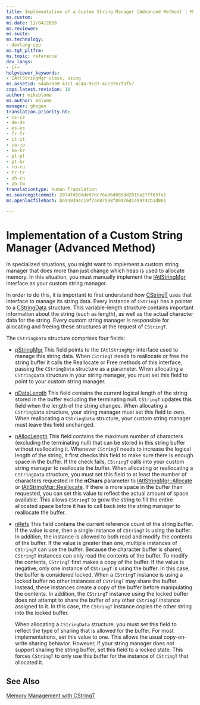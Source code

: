 ```yaml
---
title: Implementation of a Custom String Manager (Advanced Method) | Microsoft Docs
ms.custom: 
ms.date: 11/04/2016
ms.reviewer: 
ms.suite: 
ms.technology:
- devlang-cpp
ms.tgt_pltfrm: 
ms.topic: reference
dev_langs:
- C++
helpviewer_keywords:
- IAtlStringMgr class, using
ms.assetid: 64ab7da9-47c1-4c4a-9cd7-4cc37e7f3f57
caps.latest.revision: 10
author: mikeblome
ms.author: mblome
manager: ghogen
translation.priority.ht:
- cs-cz
- de-de
- es-es
- fr-fr
- it-it
- ja-jp
- ko-kr
- pl-pl
- pt-br
- ru-ru
- tr-tr
- zh-cn
- zh-tw
translationtype: Human Translation
ms.sourcegitcommit: 2074fd50dde97dc76a86d089dd2015a27ff05fe1
ms.openlocfilehash: ba9a9394c19f7ae87598f89476d149974cb1d061

---
```

# Implementation of a Custom String Manager (Advanced Method)
In specialized situations, you might want to implement a custom string manager that does more than just change which heap is used to allocate memory. In this situation, you must manually implement the [IAtlStringMgr](../atl-mfc-shared/reference/iatlstringmgr-class.md) interface as your custom string manager.  
  
 In order to do this, it is important to first understand how [CStringT](../atl-mfc-shared/reference/cstringt-class.md) uses that interface to manage its string data. Every instance of `CStringT` has a pointer to a [CStringData](../atl-mfc-shared/reference/cstringdata-class.md) structure. This variable-length structure contains important information about the string (such as length), as well as the actual character data for the string. Every custom string manager is responsible for allocating and freeing these structures at the request of `CStringT`.  
  
 The `CStringData` structure comprises four fields:  
  
-   [pStringMgr](../atl-mfc-shared/reference/cstringdata-class.md#cstringdata__pstringmgr) This field points to the `IAtlStringMgr` interface used to manage this string data. When `CStringT` needs to reallocate or free the string buffer it calls the Reallocate or Free methods of this interface, passing the `CStringData` structure as a parameter. When allocating a `CStringData` structure in your string manager, you must set this field to point to your custom string manager.  
  
-   [nDataLength](../atl-mfc-shared/reference/cstringdata-class.md#cstringdata__ndatalength) This field contains the current logical length of the string stored in the buffer excluding the terminating null. `CStringT` updates this field when the length of the string changes. When allocating a `CStringData` structure, your string manager must set this field to zero. When reallocating a `CStringData` structure, your custom string manager must leave this field unchanged.  
  
-   [nAllocLength](../atl-mfc-shared/reference/cstringdata-class.md#cstringdata__nalloclength) This field contains the maximum number of characters (excluding the terminating null) that can be stored in this string buffer without reallocating it. Whenever `CStringT` needs to increase the logical length of the string, it first checks this field to make sure there is enough space in the buffer. If the check fails, `CStringT` calls into your custom string manager to reallocate the buffer. When allocating or reallocating a `CStringData` structure, you must set this field to at least the number of characters requested in the **nChars** parameter to [IAtlStringMgr::Allocate](../atl-mfc-shared/reference/iatlstringmgr-class.md#iatlstringmgr__allocate) or [IAtlStringMgr::Reallocate](../atl-mfc-shared/reference/iatlstringmgr-class.md#iatlstringmgr__reallocate). If there is more space in the buffer than requested, you can set this value to reflect the actual amount of space available. This allows `CStringT` to grow the string to fill the entire allocated space before it has to call back into the string manager to reallocate the buffer.  
  
-   [nRefs](../atl-mfc-shared/reference/cstringdata-class.md#cstringdata__nrefs) This field contains the current reference count of the string buffer. If the value is one, then a single instance of `CStringT` is using the buffer. In addition, the instance is allowed to both read and modify the contents of the buffer. If the value is greater than one, multiple instances of `CStringT` can use the buffer. Because the character buffer is shared, `CStringT` instances can only read the contents of the buffer. To modify the contents, `CStringT` first makes a copy of the buffer. If the value is negative, only one instance of `CStringT` is using the buffer. In this case, the buffer is considered locked. When a `CStringT` instance is using a locked buffer no other instances of `CStringT` may share the buffer. Instead, these instances create a copy of the buffer before manipulating the contents. In addition, the `CStringT` instance using the locked buffer does not attempt to share the buffer of any other `CStringT` instance assigned to it. In this case, the `CStringT` instance copies the other string into the locked buffer.  
  
     When allocating a `CStringData` structure, you must set this field to reflect the type of sharing that is allowed for the buffer. For most implementations, set this value to one. This allows the usual copy-on-write sharing behavior. However, if your string manager does not support sharing the string buffer, set this field to a locked state. This forces `CStringT` to only use this buffer for the instance of `CStringT` that allocated it.  
  
## See Also  
 [Memory Management with CStringT](../atl-mfc-shared/memory-management-with-cstringt.md)




<!--HONumber=Jan17_HO2-->


